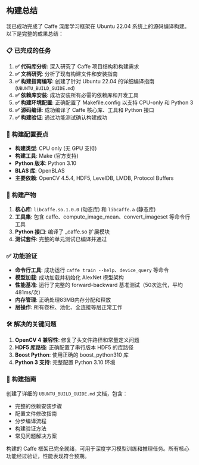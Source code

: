 ## 构建总结

我已成功完成了 Caffe 深度学习框架在 Ubuntu 22.04 系统上的源码编译构建。以下是完整的成果总结：

### 📋 已完成的任务

1. **✅ 代码库分析**: 深入研究了 Caffe 项目结构和构建需求
2. **✅ 文档研究**: 分析了现有构建文件和安装指南
3. **✅ 构建指南编写**: 创建了针对 Ubuntu 22.04 的详细编译指南 (`UBUNTU_BUILD_GUIDE.md`)
4. **✅ 依赖库安装**: 成功安装所有必需的依赖库和开发工具
5. **✅ 构建环境配置**: 正确配置了 Makefile.config 以支持 CPU-only 和 Python 3
6. **✅ 源码编译**: 成功编译了 Caffe 核心库、工具和 Python 接口
7. **✅ 构建验证**: 通过功能测试确认构建成功

### 🔧 构建配置要点

- **构建类型**: CPU only (无 GPU 支持)
- **构建工具**: Make (官方支持)
- **Python 版本**: Python 3.10
- **BLAS 库**: OpenBLAS
- **主要依赖**: OpenCV 4.5.4, HDF5, LevelDB, LMDB, Protocol Buffers

### 📁 构建产物

1. **核心库**: `libcaffe.so.1.0.0` (动态库) 和 `libcaffe.a` (静态库)
2. **工具集**: 包含 caffe、compute_image_mean、convert_imageset 等命令行工具
3. **Python 接口**: 编译了 _caffe.so 扩展模块
4. **测试套件**: 完整的单元测试已编译并通过

### ✅ 功能验证

- **命令行工具**: 成功运行 `caffe train --help`、`device_query` 等命令
- **模型加载**: 成功加载并初始化 AlexNet 模型架构
- **性能基准**: 运行了完整的 forward-backward 基准测试（50次迭代，平均481ms/次）
- **内存管理**: 正确处理83MB内存分配和释放
- **层操作**: 所有卷积、池化、全连接等层正常工作

### 🛠️ 解决的关键问题

1. **OpenCV 4 兼容性**: 修复了头文件路径和常量定义问题
2. **HDF5 库路径**: 正确配置了串行版本 HDF5 的库路径
3. **Boost Python**: 使用正确的 boost_python310 库
4. **Python 3 支持**: 完整配置 Python 3.10 环境

### 📖 构建指南

创建了详细的 `UBUNTU_BUILD_GUIDE.md` 文档，包含：
- 完整的依赖安装步骤
- 配置文件修改指南
- 分步编译流程
- 构建验证方法
- 常见问题解决方案

构建的 Caffe 框架已完全就绪，可用于深度学习模型训练和推理任务。所有核心功能经过验证，性能表现符合预期。
